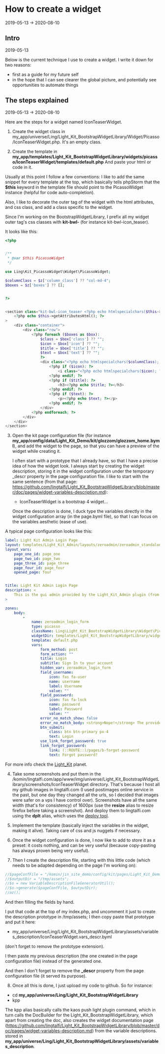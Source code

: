 How to create a widget
=================
2019-05-13 -> 2020-08-10


Intro
---------
2019-05-13


Below is the current technique I use to create a widget.
I write it down for two reasons:

- first as a guide for my future self
- in the hope that I can see clearer the global picture, and potentially see opportunities to automate things





The steps explained
-------------
2019-05-13 -> 2020-08-10


Here are the steps for a widget named IconTeaserWidget.


1. Create the widget class in my_app/universe/Ling/Light_Kit_BootstrapWidgetLibrary/Widget/Picasso/IconTeaserWidget.php.
It's an empty class.


2. Create the template in **my_app/templates/Light_Kit_BootstrapWidgetLibrary/widgets/picasso/IconTeaserWidget/templates/default.php**
And paste your html or code in it.


Usually at this point I follow a few conventions: I like to add the same snippet for every template at the top,
which basically tells phpStorm that the **$this** keyword in the template file should point to the PicassoWidget instance (helpful for code auto-completion).

Also, I like to decorate the outer tag of the widget with the html attributes, and css class, and add a class specific to the widget.

Since I'm working on the BootstrapWidgetLibrary, I prefix all my widget outer tag's css classes with **kit-bwl-** (for instance kit-bwl-icon_teaser).


It looks like this:

```php 
<?php


/**
 * @var $this PicassoWidget
 */

use Ling\Kit_PicassoWidget\Widget\PicassoWidget;

$columnClass = $z['column_class'] ?? "col-md-4";
$boxes = $z['boxes'] ?? [];


?>


<section class="kit-bwl-icon_teaser <?php echo htmlspecialchars($this->getCssClass()); ?>"
    <?php echo $this->getAttributesHtml(); ?>
>
    <div class="container">
        <div class="row">
            <?php foreach ($boxes as $box):
                $class = $box['class'] ?? "";
                $icon = $box['icon'] ?? "";
                $title = $box['title'] ?? "";
                $text = $box['text'] ?? "";
                ?>
                <div class="<?php echo htmlspecialchars($columnClass); ?> <?php echo $class; ?>">
                    <?php if ($icon): ?>
                        <i class="<?php echo htmlspecialchars($icon); ?>"></i>
                    <?php endif; ?>
                    <?php if ($title): ?>
                        <h3><?php echo $title; ?></h3>
                    <?php endif; ?>
                    <?php if ($text): ?>
                        <p><?php echo $text; ?></p>
                    <?php endif; ?>
                </div>
            <?php endforeach; ?>
        </div>
    </div>
</section>

```





3. Open the kit page configuration file (for instance **my_app/config/data/Light_Kit_Demo/kit/glozzom/glozzom_home.byml**), and add the widget to the page,
    so that you can have a preview of the widget while creating it.
    
    I often start with a prototype that I already have, so that I have a precise idea of how the widget look.
    I always start by creating the widget description, storing it in the widget configuration under the temporary _descr property in the page configuration file.
    I like to start with the same sentence (from that page: https://github.com/lingtalfi/Light_Kit_BootstrapWidgetLibrary/blob/master/doc/pages/widget-variables-description.md):
    
    - IconTeaserWidget is a bootstrap 4 widget... 
     
    Once the description is done, I duck type the variables directly in the widget configuration array (in the page.byml file), so that I can focus on the
    variables aesthetic (ease of use).


A typical page configuration looks like this:

```yaml
label: Light Kit Admin Login Page
layout: templates/Light_Kit_Admin/layouts/zeroadmin/zeroadmin_standalone_layout.php
layout_vars:
    page_one_id: page_one
    page_two_id: page_two
    page_three_id: page_three
    page_four_id: page_four
    opened_page: four


title: Light Kit Admin Login Page
description: <
    This is the gui admin provided by the Light_Kit_Admin plugin (from the Light framework), using the zeroadmin theme by ling talfi
>

zones:
    body:
        -
            name: zeroadmin_login_form
            type: picasso
            className: Ling\Light_Kit_BootstrapWidgetLibrary\Widget\Picasso\ZeroAdminLoginFormWidget
            widgetDir: templates/Light_Kit_BootstrapWidgetLibrary/widgets/picasso/ZeroAdminLoginFormWidget
            template: default.php
            vars:
                form_method: post
                form_action: ""
                title: Login
                subtitle: Sign In to your account
                hidden_var: zeroadmin_login_form
                field_username:
                    icon: fas fa-user
                    name: username
                    label: Username
                    value: ""
                field_password:
                    icon: fas fa-lock
                    name: password
                    label: Password
                    value: ""
                error_no_match_show: false
                error_no_match_body: <strong>Nope!</strong> The provided credentials don't match an user in our database.
                btn_submit:
                    class: btn btn-primary px-4
                    text: Login
                use_link_forgot_password: true
                link_forgot_password:
                    link: (::ROUTE::)/pages/b-forgot-password
                    text: Forgot password?

```


For more info check the [Light_Kit](https://github.com/lingtalfi/Light_Kit) planet.






4. Take some screenshots and put them in the /komin/lingtalfi.com/app/www/img/universe/Light_Kit_BootstrapWidgetLibrary/screenshots/IconTeaserWidget directory.
    That's because I host all my github images in lingtalfi.com (I used postimages online service in the past, but one day they changed all the urls, so
    I decided that images were safer on a vps I have control over).
    Screenshots have all the same width (that's for consistency) of 1600px (use the **resize** alias to resize firefox before taking a screenshot).
    And deploy them to lingtalfi.com using the **dplt** alias, which uses the [deploy tool](https://github.com/lingtalfi/Deploy). 
    









5. Implement the template (basically inject the variables in the widget, making it alive).
Taking care of css and js nuggets if necessary.


6. Once the widget configuration is done, I now like to add to store it as a preset: it costs nothing, and can be very useful (because
copy-pasting has always proven being very useful).



7. Then I create the description file, starting with this little code (which needs to be adapted depending on the page I'm working on):

 ```php
 //$pageConfFile = "/komin/jin_site_demo/config/kit/pages/Light_Kit_Demo/looplab/looplab_home.byml";
 //$outputDir = "/tmp/assets";
 //$o = new VariableDescriptionFileGeneratorUtil();
 //$o->generate($pageConfFile, $outputDir);
 //az();
 ```
 
 
And then filling the fields by hand.
 
I put that code at the top of my index.php, and uncomment it just to create the description prototype in /tmp/assets;
I then copy paste that prototype and put it here:
  
- my_app/universe/Ling/Light_Kit_BootstrapWidgetLibrary/assets/variables_description/IconTeaserWidget.vars_descr.byml

(don't forget to remove the prototype extension).

I then paste my previous description (the one created in the page configuration file) instead of the generated one.

And then I don't forget to remove the **_descr** property from the page configuration file (it served its purpose). 


8. Once all this is done, I just upload my code to github.
So for instance:

- cd **my_app/universe/Ling/Light_Kit_BootstrapWidgetLibrary**
- kpp


The kpp alias basically calls the kaos push light plugin command, which in turn calls the DocBuilder for the Light_Kit_BootstrapWidgetLibrary,
which apart from creating the doc, also creates the widget documentation page (https://github.com/lingtalfi/Light_Kit_BootstrapWidgetLibrary/blob/master/doc/pages/widget-variables-description.md) from the variable descriptions.
stored in **my_app/universe/Ling/Light_Kit_BootstrapWidgetLibrary/assets/variables_description**.











 
    
    
    
    
    
    
    
    


